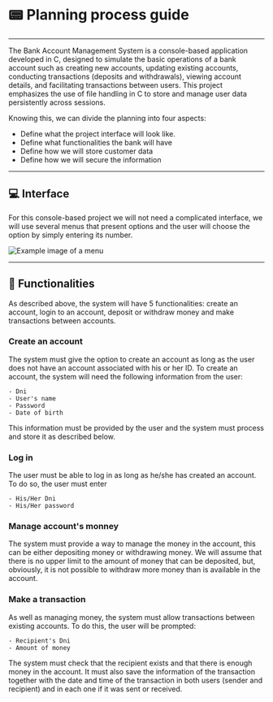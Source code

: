 # :pager: Planning process guide
***
The Bank Account Management System is a console-based application developed in C, designed to simulate the basic operations of a bank account such as creating new accounts, 
updating existing accounts, conducting transactions (deposits and withdrawals), viewing account details, and facilitating transactions between users. This project emphasizes 
the use of file handling in C to store and manage user data persistently across sessions.

Knowing this, we can divide the planning into four aspects:
- Define what the project interface will look like.
- Define what functionalities the bank will have
- Define how we will store customer data
- Define how we will secure the information 
***
## :computer: Interface
For this console-based project we will not need a complicated interface, we will use several menus that present options and the user will choose the option by simply entering its number.

![Example image of a menu](https://github.com/vilan54/Bank-Management-C/assets/79419009/3d6fd620-b50d-4253-9337-4ab7a850ca4a)

***
## :bookmark_tabs: Functionalities
As described above, the system will have 5 functionalities: create an account, login to an account, deposit or withdraw money and make transactions between accounts.

### Create an account
The system must give the option to create an account as long as the user does not have an account associated with his or her ID.
To create an account, the system will need the following information from the user:
```
- Dni
- User's name
- Password
- Date of birth 
```
This information must be provided by the user and the system must process and store it as described below.

### Log in
The user must be able to log in as long as he/she has created an account. To do so, the user must enter 
```
- His/Her Dni
- His/Her password
```

### Manage account's monney
The system must provide a way to manage the money in the account, this can be either depositing money or withdrawing money.
We will assume that there is no upper limit to the amount of money that can be deposited, but, obviously, it is not possible to withdraw more money than is available in the account.

### Make a transaction
As well as managing money, the system must allow transactions between existing accounts. 
To do this, the user will be prompted:
```
- Recipient's Dni
- Amount of money
```
The system must check that the recipient exists and that there is enough money in the account. 
It must also save the information of the transaction together with the date and time of the transaction in both users (sender and recipient) and in each one if it was sent or received.

